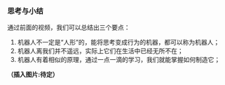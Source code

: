 ### 思考与小结

通过前面的视频，我们可以总结出三个要点：

1. 机器人不一定是“人形”的，能将思考变成行为的机器，都可以称为机器人；
2. 机器人离我们并不遥远，实际上它们在生活中已经无所不在；
3. 机器人有着相似的原理，通过一点一滴的学习，我们就能掌握如何制造它；

**（插入图片:待定）**

